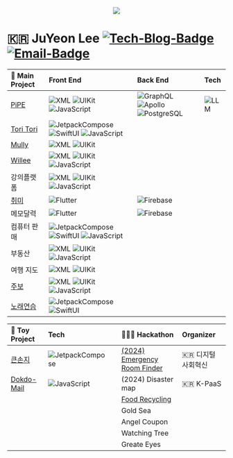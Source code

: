 <div id="header" align="center">
  <img src="https://i.pinimg.com/originals/97/87/77/978777f3dbbe42ed7be1b3c09912ca6c.gif"/>
</div>

[Tech-Blog_URL]: https://cavss-study.tistory.com/
[Email_URL]: mailto:redpond2@naver.com

[Tech-Blog-Badge]: https://img.shields.io/badge/-Tech_Blog-ffffff.svg?style=for-the-badge&logo=Tistory&color=black
[Email-Badge]: https://img.shields.io/badge/-Gmail-ffffff.svg?style=for-the-badge&logo=Gmail&color=black

<!-- native ( Android ) -->
[XML]: https://img.shields.io/badge/-XML-02569B.svg?style=flat&logo=android&color=black
[JetpackCompose]: https://img.shields.io/badge/-Compose-3DDC84.svg?style=flat&logo=android&color=black
[Kotlin]: https://img.shields.io/badge/-Kotlin-000000.svg?style=flat&logo=kotlin&color=7F52FF&logoColor=white

<!-- native ( iOS ) -->
[UIKit]: https://img.shields.io/badge/-UIKit-02569B.svg?style=flat&logo=swift&color=black
[SwiftUI]: https://img.shields.io/badge/-SwiftUI-3DDC84.svg?style=flat&logo=swift&color=black

[Flutter]: https://img.shields.io/badge/-Flutter-02569B.svg?style=flat&logo=flutter&logoColor=white

[JavaScript]: https://img.shields.io/badge/-Javascript-1572B6.svg?style=flat&logo=javascript&color=black

<!-- Server ( API ) -->
[GraphQL]: https://img.shields.io/badge/-GraphQL-E10098.svg?style=flat&logo=GraphQL&logoColor=white
[Apollo]: https://img.shields.io/badge/-Apollo-311C87.svg?style=flat&logo=ApolloGraphQL&logoColor=white
[PostgreSQL]: https://img.shields.io/badge/-PostgreSQL-4169E1.svg?style=flat&logo=PostgreSQL&logoColor=white

<!-- Server ( Cloud ) -->
[Firebase]: https://img.shields.io/badge/-Firebase-FFCA28.svg?style=flat&logo=firebase&logoColor=white
[Supabase]: https://img.shields.io/badge/-Supabase-3FCF8E.svg?style=flat&logo=supabase&logoColor=white

<!-- AI -->
[LLM]: https://img.shields.io/badge/-🦜🔗_LLM-FFFFFF.svg?style=flat&logoColor=white

<!-- Main 레파지토리 url -->
[PiPE_URL]: https://github.com/Lee-JuYeon/PIPE
[ToriTori_URL]: https://github.com/Lee-JuYeon/Agriculture
[Mully_URL]: https://github.com/Lee-JuYeon/AR_Travel
[갓생_URL]: https://github.com/Lee-JuYeon/Habbit
[LessonDiary_URL]: https://github.com/Lee-JuYeon/LessonDiary
[Willee_URL]: https://github.com/Lee-JuYeon/MEYOU
[교회주보_URL]: https://github.com/Lee-JuYeon/HealthManager
<!-- Toy 레파지토리 url -->
[큰손지_URL]: https://github.com/Lee-JuYeon/MyGrandMum
[Dokdo-Mail_URL]: https://github.com/Lee-JuYeon/Dokdo_Mail

<!-- Hackathon 레파지토리 url -->
[Emergency Room Finder_URL]: https://github.com/Lee-JuYeon/HospitalFinder
[Food Recycling_URL]: https://github.com/Lee-JuYeon/FoodCycling
# 🇰🇷 JuYeon Lee [![Tech-Blog-Badge]][Tech-Blog_URL] [![Email-Badge]][Email_URL]


**🦄 Main Project**|**Front End**|**Back End**|**Tech**|
:---|:---|:---|:---|
[PiPE][PiPE_URL]|![XML] ![UIKit] ![JavaScript]|![GraphQL] ![Apollo] ![PostgreSQL]|![LLM]|
[Tori Tori][ToriTori_URL]|![JetpackCompose] ![SwiftUI] ![JavaScript]|||
[Mully][Mully_URL]|![XML] ![UIKit]|||
[Willee][Willee_URL]|![XML] ![UIKit] ![JavaScript]|||
강의플랫폼|![XML] ![UIKit] ![JavaScript]|||
[취미][갓생_URL]|![Flutter]|![Firebase]||
메모달력|![Flutter]|![Firebase]||
컴퓨터 판매|![JetpackCompose] ![SwiftUI] ![JavaScript]|||
부동산|![XML] ![UIKit] ![JavaScript]|||
여행 지도|![XML] ![UIKit]|||
[주보][교회주보_URL]|![XML] ![UIKit] ![JavaScript]|||
[노래연습][LessonDiary_URL]|![JetpackCompose] ![SwiftUI]|||

**🧸 Toy Project**|**Tech**||**👨🏻‍💻 Hackathon**|**Organizer**|
:---|:---|:---|:---|:---|
[큰손지][큰손지_URL]|![JetpackCompose]||[(2024) Emergency Room Finder][Emergency Room Finder_URL]|🇰🇷 디지털 사회혁신|
[Dokdo-Mail][Dokdo-Mail_URL]|![JavaScript]||(2024) Disaster map|🇰🇷 K-PaaS|
||||[Food Recycling][Food Recycling_URL]||
||||Gold Sea||
||||Angel Coupon||
||||Watching Tree||
||||Greate Eyes||






